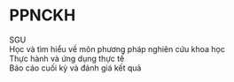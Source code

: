 # PPNCKH 
SGU<br>
Học và tìm hiểu về môn phương pháp nghiên cứu khoa học<br>
Thực hành và ứng dụng thực tế<br>
Báo cáo cuối kỳ và đánh giá kết quả<br>
